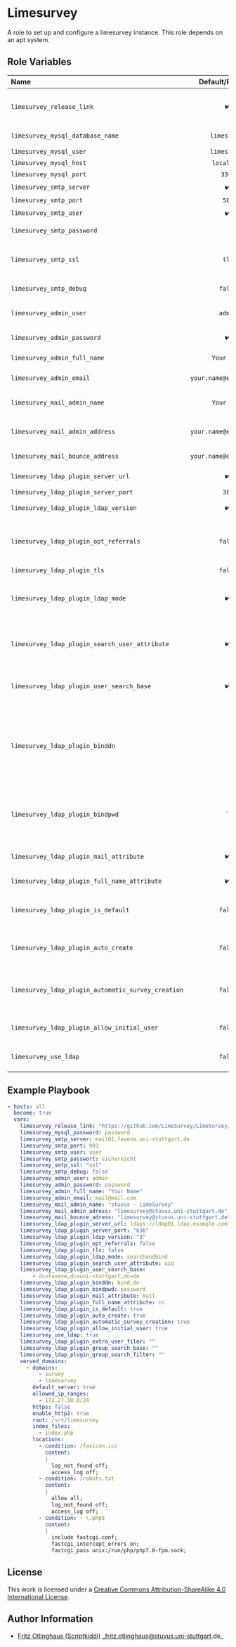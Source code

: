# Limesurvey

A role to set up and configure a limesurvey instance. This role depends on an apt system.


## Role Variables

| Name                                               |    Default/Required     | Description                                                                                                    |
|:---------------------------------------------------|:-----------------------:|:---------------------------------------------------------------------------------------------------------------|
| `limesurvey_release_link`                          |   :heavy_check_mark:    | Link to the tar.gz file of the survey instance to be installed                                                 |
| `limesurvey_mysql_database_name`                   |      `limesurvey`       | The database name                                                                                              |
| `limesurvey_mysql_user`                            |      `limesurvey`       | Mysql user                                                                                                     |
| `limesurvey_mysql_host`                            |       `localhost`       | Mysql host                                                                                                     |
| `limesurvey_mysql_port`                            |         `3306`          | Mysql port                                                                                                     |
| `limesurvey_smtp_server`                           |   :heavy_check_mark:    | SMTP server url                                                                                                |
| `limesurvey_smtp_port`                             |          `587`          | SMTP Port                                                                                                      |
| `limesurvey_smtp_user`                             |   :heavy_check_mark:    | SMTP User                                                                                                      |
| `limesurvey_smtp_password`                         |           ` `           | SMTP password                                                                                                  |
| `limesurvey_smtp_ssl`                              |          `tls`          | SMTP encryption either `ssl`, `tls` or ` `                                                                     |
| `limesurvey_smtp_debug`                            |         `false`         | SMTP debug option                                                                                              |
| `limesurvey_admin_user`                            |         `admin`         | Admin nickname default                                                                                         |
| `limesurvey_admin_password`                        |   :heavy_check_mark:    | Admin password                                                                                                 |
| `limesurvey_admin_full_name`                       |       `Your Name`       | Full name of the administrator                                                                                 |
| `limesurvey_admin_email`                           | `your.name@example.com` | Admin email address                                                                                            |
| `limesurvey_mail_admin_name`                       |       `Your Name`       | Sender name for outgoing emails                                                                                |
| `limesurvey_mail_admin_address`                    | `your.name@example.com` | Sender address of outgoing emails                                                                              |
| `limesurvey_mail_bounce_address`                   | `your.name@example.com` | Email address for bounces                                                                                      |
| `limesurvey_ldap_plugin_server_url`                |   :heavy_check_mark:    | Url to your ldap server                                                                                        |
| `limesurvey_ldap_plugin_server_port`               |          `389`          | Ldap port                                                                                                      |
| `limesurvey_ldap_plugin_ldap_version`              |   :heavy_check_mark:    | Ldap version either `2` or `3`'                                                                                |
| `limesurvey_ldap_plugin_opt_referrals`             |         `false`         | Select true if referrals must be followed (use false for ActiveDirectory)                                      |
| `limesurvey_ldap_plugin_tls`                       |         `false`         | Use tls either                                                                                                 |
| `limesurvey_ldap_plugin_ldap_mode`                 |   :heavy_check_mark:    | How limesurvey should connect to ldap either `simplebind` or `searchandbind`                                   |
| `limesurvey_ldap_plugin_search_user_attribute`     |   :heavy_check_mark:    | Attribute to compare to the given login can be uid, cn, mail, ...                                              |
| `limesurvey_ldap_plugin_user_search_base`          |   :heavy_check_mark:    | List of Base DN for the user search operation.                                                                 |
| `limesurvey_ldap_plugin_binddn`                    |           ` `           | Optional DN of the LDAP account used to search for the end-user's DN. An anonymous bind is performed if empty. |
| `limesurvey_ldap_plugin_bindpwd`                   |           ``            | Password of the LDAP account used to search for the end-user's DN if previoulsy set                            |
| `limesurvey_ldap_plugin_mail_attribute`            |   :heavy_check_mark:    | LDAP attribute of email address                                                                                |
| `limesurvey_ldap_plugin_full_name_attribute`       |   :heavy_check_mark:    | LDAP attribute of full name                                                                                    |
| `limesurvey_ldap_plugin_is_default`                |         `false`         | Set to `1` to make ldap the default authentication method                                                      |
| `limesurvey_ldap_plugin_auto_create`               |         `false`         | Automatically create user if it exists in LDAP server                                                          |
| `limesurvey_ldap_plugin_automatic_survey_creation` |         `false`         | Grant survey creation permission to automatically created users                                                |
| `limesurvey_ldap_plugin_allow_initial_user`        |         `false`         | Allow initial user to login via LDAP                                                                           |
| `limesurvey_use_ldap`                              |         `false`         | Enable the limesurvey ldap plugin                                                                              |

## Example Playbook

```yml
- hosts: all
  become: true
  vars:
    limesurvey_release_link: "https://github.com/LimeSurvey/LimeSurvey/archive/2.72.4+171110.tar.gz"
    limesurvey_mysql_password: password
    limesurvey_smtp_server: mail01.faveve.uni-stuttgart.de
    limesurvey_smtp_port: 993
    limesurvey_smtp_user: user
    limesurvey_smtp_passwort: sichernicht
    limesurvey_smtp_ssl: "ssl"
    limesurvey_smtp_debug: false
    limesurvey_admin_user: admin
    limesurvey_admin_password: password
    limesurvey_admin_full_name: "Your Name"
    limesurvey_admin_email: mail@mail.com
    limesurvey_mail_admin_name: "stuvus - LimeSurvey"
    limesurvey_mail_admin_adress: "limesurvey@stuvus.uni-stuttgart.de"
    limesurvey_mail_bounce_adress: "limesurvey@stuvus.uni-stuttgart.de"
    limesurvey_ldap_plugin_server_url: ldaps://ldap01.ldap.example.com
    limesurvey_ldap_plugin_server_port: "636"
    limesurvey_ldap_plugin_ldap_version: "3"
    limesurvey_ldap_plugin_opt_referrals: false
    limesurvey_ldap_plugin_tls: false
    limesurvey_ldap_plugin_ldap_mode: searchandbind
    limesurvey_ldap_plugin_search_user_attribute: uid
    limesurvey_ldap_plugin_user_search_base:
        - dc=faveve,dc=uni-stuttgart,dc=de
    limesurvey_ldap_plugin_binddn: bind_dn
    limesurvey_ldap_plugin_bindpwd: password
    limesurvey_ldap_plugin_mail_attribute: mail
    limesurvey_ldap_plugin_full_name_attribute: cn
    limesurvey_ldap_plugin_is_default: true
    limesurvey_ldap_plugin_auto_create: true
    limesurvey_ldap_plugin_automatic_survey_creation: true
    limesurvey_ldap_plugin_allow_initial_user: true
    limesurvey_use_ldap: true
    limesurvey_ldap_plugin_extra_user_filer: ""
    limesurvey_ldap_plugin_group_search_base: ""
    limesurvey_ldap_plugin_group_search_filter: ""
    served_domains:
      - domains:
          - survey
          - limesurvey
        default_server: true
        allowed_ip_ranges:
          - 172.27.10.0/24
        https: false
        enable_http2: true
        root: /srv/limesurvey
        index_files:
          - index.php
        locations:
          - condition: /favicon.ico
            content:
            |
              log_not_found off;
              access_log off;
          - condition: /robots.txt
            content:
            |
              allow all;
              log_not_found off;
              access_log off;
          - condition: ~ \.php$
            content:
            |
              include fastcgi.conf;
              fastcgi_intercept_errors on;
              fastcgi_pass unix:/run/php/php7.0-fpm.sock;
```

## License

This work is licensed under a [Creative Commons Attribution-ShareAlike 4.0 International License](https://creativecommons.org/licenses/by-sa/4.0/).


## Author Information

- [Fritz Otlinghaus (Scriptkiddi)](https://github.com/scriptkiddi) _fritz.otlinghaus@stuvus.uni-stuttgart.de_
